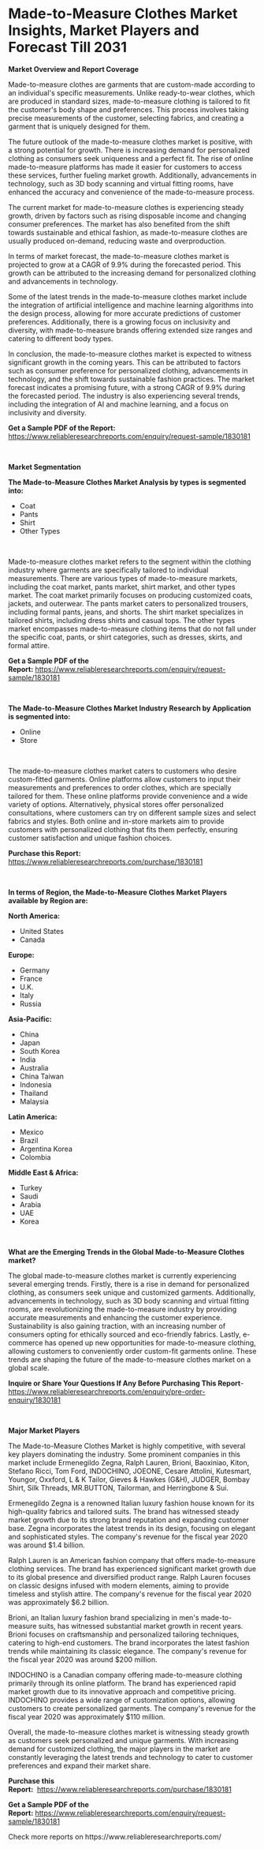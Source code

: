 <p><h1>Made-to-Measure Clothes Market Insights, Market Players and Forecast Till 2031</h1></p><p><strong>Market Overview and Report Coverage</strong></p>
<p><p>Made-to-measure clothes are garments that are custom-made according to an individual's specific measurements. Unlike ready-to-wear clothes, which are produced in standard sizes, made-to-measure clothing is tailored to fit the customer's body shape and preferences. This process involves taking precise measurements of the customer, selecting fabrics, and creating a garment that is uniquely designed for them.</p><p>The future outlook of the made-to-measure clothes market is positive, with a strong potential for growth. There is increasing demand for personalized clothing as consumers seek uniqueness and a perfect fit. The rise of online made-to-measure platforms has made it easier for customers to access these services, further fueling market growth. Additionally, advancements in technology, such as 3D body scanning and virtual fitting rooms, have enhanced the accuracy and convenience of the made-to-measure process.</p><p>The current market for made-to-measure clothes is experiencing steady growth, driven by factors such as rising disposable income and changing consumer preferences. The market has also benefited from the shift towards sustainable and ethical fashion, as made-to-measure clothes are usually produced on-demand, reducing waste and overproduction.</p><p>In terms of market forecast, the made-to-measure clothes market is projected to grow at a CAGR of 9.9% during the forecasted period. This growth can be attributed to the increasing demand for personalized clothing and advancements in technology. </p><p>Some of the latest trends in the made-to-measure clothes market include the integration of artificial intelligence and machine learning algorithms into the design process, allowing for more accurate predictions of customer preferences. Additionally, there is a growing focus on inclusivity and diversity, with made-to-measure brands offering extended size ranges and catering to different body types.</p><p>In conclusion, the made-to-measure clothes market is expected to witness significant growth in the coming years. This can be attributed to factors such as consumer preference for personalized clothing, advancements in technology, and the shift towards sustainable fashion practices. The market forecast indicates a promising future, with a strong CAGR of 9.9% during the forecasted period. The industry is also experiencing several trends, including the integration of AI and machine learning, and a focus on inclusivity and diversity.</p></p>
<p><strong>Get a Sample PDF of the Report:</strong> <a href="https://www.reliableresearchreports.com/enquiry/request-sample/1830181">https://www.reliableresearchreports.com/enquiry/request-sample/1830181</a></p>
<p>&nbsp;</p>
<p><strong>Market Segmentation</strong></p>
<p><strong>The Made-to-Measure Clothes Market Analysis by types is segmented into:</strong></p>
<p><ul><li>Coat</li><li>Pants</li><li>Shirt</li><li>Other Types</li></ul></p>
<p>&nbsp;</p>
<p><p>Made-to-measure clothes market refers to the segment within the clothing industry where garments are specifically tailored to individual measurements. There are various types of made-to-measure markets, including the coat market, pants market, shirt market, and other types market. The coat market primarily focuses on producing customized coats, jackets, and outerwear. The pants market caters to personalized trousers, including formal pants, jeans, and shorts. The shirt market specializes in tailored shirts, including dress shirts and casual tops. The other types market encompasses made-to-measure clothing items that do not fall under the specific coat, pants, or shirt categories, such as dresses, skirts, and formal attire.</p></p>
<p><strong>Get a Sample PDF of the Report:</strong>&nbsp;<a href="https://www.reliableresearchreports.com/enquiry/request-sample/1830181">https://www.reliableresearchreports.com/enquiry/request-sample/1830181</a></p>
<p>&nbsp;</p>
<p><strong>The Made-to-Measure Clothes Market Industry Research by Application is segmented into:</strong></p>
<p><ul><li>Online</li><li>Store</li></ul></p>
<p>&nbsp;</p>
<p><p>The made-to-measure clothes market caters to customers who desire custom-fitted garments. Online platforms allow customers to input their measurements and preferences to order clothes, which are specially tailored for them. These online platforms provide convenience and a wide variety of options. Alternatively, physical stores offer personalized consultations, where customers can try on different sample sizes and select fabrics and styles. Both online and in-store markets aim to provide customers with personalized clothing that fits them perfectly, ensuring customer satisfaction and unique fashion choices.</p></p>
<p><strong>Purchase this Report:</strong>&nbsp; <a href="https://www.reliableresearchreports.com/purchase/1830181">https://www.reliableresearchreports.com/purchase/1830181</a></p>
<p>&nbsp;</p>
<p><strong>In terms of Region, the Made-to-Measure Clothes Market Players available by Region are:</strong></p>
<p>
    <p> <strong> North America: </strong>
        <ul>
            <li>United States</li>
            <li>Canada</li>
        </ul>
        </p> 
    <p> <strong> Europe: </strong>
        <ul>
            <li>Germany</li>
            <li>France</li>
            <li>U.K.</li>
            <li>Italy</li>
            <li>Russia</li>
        </ul>
        </p> 
    <p> <strong> Asia-Pacific: </strong>
        <ul>
            <li>China</li>
            <li>Japan</li>
            <li>South Korea</li>
            <li>India</li>
            <li>Australia</li>
            <li>China Taiwan</li>
            <li>Indonesia</li>
            <li>Thailand</li>
            <li>Malaysia</li>
        </ul>
        </p> 
    <p> <strong> Latin America: </strong>
        <ul>
            <li>Mexico</li>
            <li>Brazil</li>
            <li>Argentina Korea</li>
            <li>Colombia</li>
        </ul>
        </p> 
    <p> <strong> Middle East & Africa: </strong>
        <ul>
            <li>Turkey</li>
            <li>Saudi</li>
            <li>Arabia</li>
            <li>UAE</li>
            <li>Korea</li>
        </ul>
    </p>
    </p>
<p>&nbsp;</p>
<p><strong>What are the Emerging Trends in the Global Made-to-Measure Clothes market?</strong></p>
<p><p>The global made-to-measure clothes market is currently experiencing several emerging trends. Firstly, there is a rise in demand for personalized clothing, as consumers seek unique and customized garments. Additionally, advancements in technology, such as 3D body scanning and virtual fitting rooms, are revolutionizing the made-to-measure industry by providing accurate measurements and enhancing the customer experience. Sustainability is also gaining traction, with an increasing number of consumers opting for ethically sourced and eco-friendly fabrics. Lastly, e-commerce has opened up new opportunities for made-to-measure clothing, allowing customers to conveniently order custom-fit garments online. These trends are shaping the future of the made-to-measure clothes market on a global scale.</p></p>
<p><strong>Inquire or Share Your Questions If Any Before Purchasing This Report</strong>- <a href="https://www.reliableresearchreports.com/enquiry/pre-order-enquiry/1830181">https://www.reliableresearchreports.com/enquiry/pre-order-enquiry/1830181</a></p>
<p>&nbsp;</p>
<p><strong>Major Market Players</strong></p>
<p><p>The Made-to-Measure Clothes Market is highly competitive, with several key players dominating the industry. Some prominent companies in this market include Ermenegildo Zegna, Ralph Lauren, Brioni, Baoxiniao, Kiton, Stefano Ricci, Tom Ford, INDOCHINO, JOEONE, Cesare Attolini, Kutesmart, Youngor, Oxxford, L & K Tailor, Gieves & Hawkes (G&H), JUDGER, Bombay Shirt, Silk Threads, MR.BUTTON, Tailorman, and Herringbone & Sui.</p><p>Ermenegildo Zegna is a renowned Italian luxury fashion house known for its high-quality fabrics and tailored suits. The brand has witnessed steady market growth due to its strong brand reputation and expanding customer base. Zegna incorporates the latest trends in its design, focusing on elegant and sophisticated styles. The company's revenue for the fiscal year 2020 was around $1.4 billion.</p><p>Ralph Lauren is an American fashion company that offers made-to-measure clothing services. The brand has experienced significant market growth due to its global presence and diversified product range. Ralph Lauren focuses on classic designs infused with modern elements, aiming to provide timeless and stylish attire. The company's revenue for the fiscal year 2020 was approximately $6.2 billion.</p><p>Brioni, an Italian luxury fashion brand specializing in men's made-to-measure suits, has witnessed substantial market growth in recent years. Brioni focuses on craftsmanship and personalized tailoring techniques, catering to high-end customers. The brand incorporates the latest fashion trends while maintaining its classic elegance. The company's revenue for the fiscal year 2020 was around $200 million.</p><p>INDOCHINO is a Canadian company offering made-to-measure clothing primarily through its online platform. The brand has experienced rapid market growth due to its innovative approach and competitive pricing. INDOCHINO provides a wide range of customization options, allowing customers to create personalized garments. The company's revenue for the fiscal year 2020 was approximately $110 million.</p><p>Overall, the made-to-measure clothes market is witnessing steady growth as customers seek personalized and unique garments. With increasing demand for customized clothing, the major players in the market are constantly leveraging the latest trends and technology to cater to customer preferences and expand their market share.</p></p>
<p><strong>Purchase this Report:</strong>&nbsp;&nbsp;<a href="https://www.reliableresearchreports.com/purchase/1830181">https://www.reliableresearchreports.com/purchase/1830181</a></p>
<p></p>
<p><strong>Get a Sample PDF of the Report:</strong>&nbsp;<a href="https://www.reliableresearchreports.com/enquiry/request-sample/1830181">https://www.reliableresearchreports.com/enquiry/request-sample/1830181</a></p>
<p>Check more reports on https://www.reliableresearchreports.com/</p>